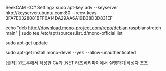 SeekCAM
<C# Setting>
sudo apt-key adv --keyserver hkp://keyserver.ubuntu.com:80 --recv-keys 3FA7E0328081BFF6A14DA29AA6A19B38D3D831EF

echo "deb http://download.mono-project.com/repo/debian raspbianstretch main" | sudo tee /etc/apt/sources.list.d/mono-official.list

sudo apt-get update

sudo apt-get install mono-devel --yes --allow-unauthenticated

[출처] 윈도우에서 작성한 C#과 .NET 라즈베리파이에서 실행하기|작성자 초초
